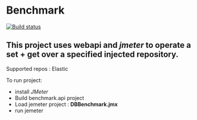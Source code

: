 # Benchmark

[![Build status](https://ci.appveyor.com/api/projects/status/6h029kueius170as?svg=true)](https://ci.appveyor.com/project/AmirSasson/benchmark)


## This project uses webapi and *jmeter* to operate a set + get over a specified injected repository.
Supported repos : Elastic

To run project:
* install *JMeter*
* Build benchmark.api project
* Load jemeter project : __DBBenchmark.jmx__
* run jemeter
